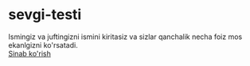 # sevgi-testi
Ismingiz va juftingizni ismini kiritasiz va sizlar qanchalik necha foiz mos ekanlgizni ko'rsatadi. <br>
[Sinab ko'rish](https://muvozanat.github.io/sevgi-testi)
